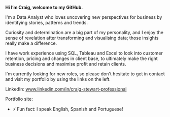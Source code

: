**Hi I’m Craig, welcome to my GitHub.**

I'm a Data Analyst who loves uncovering new perspectives for business by identifying stories, patterns and trends.

Curiosity and determination are a big part of my personality, and I enjoy the sense of revelation after transforming and visualising data; those insights really make a difference.

I have work experience using SQL, Tableau and Excel to look into customer retention, pricing and changes in client base, to ultimately make the right business decisions and maximise profit and retain clients. 

I'm currently looking for new roles, so please don't hesitate to get in contact and visit my portfolio by using the links on the left.

LinkedIn: www.linkedin.com/in/craig-stewart-professional 

Portfolio site:

- ⚡ Fun fact: I speak English, Spanish and Portuguese!

<!---
craigdatatech/craigdatatech is a ✨ special ✨ repository because its `README.md` (this file) appears on your GitHub profile.
You can click the Preview link to take a look at your changes.
--->
